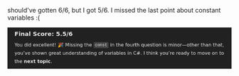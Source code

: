 should've gotten 6/6, but I got 5/6. I missed the last point about constant variables :(

![alt text](image.png)

